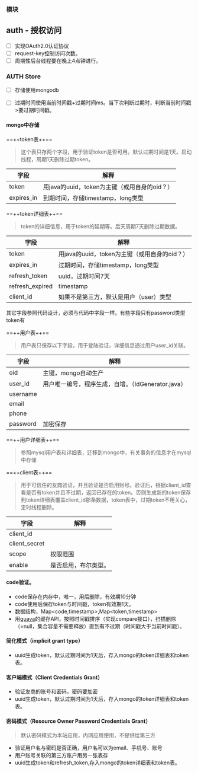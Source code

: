 ### 模块

## auth - 授权访问
- [ ] 实现OAuth2.0认证协议
- [ ] request-key控制访问次数。
- [ ] 周期性后台线程要在晚上4点钟进行。

### AUTH Store
- [ ] 存储使用mongodb
- [ ] 过期时间使用当前时间戳+过期时间ms。当下次判断过期时，判断当前时间戳>要过期时间戳。


#### mongo中存储 
==++token表++==
> 这个表只存两个字段，用于验证token是否可用。默认过期时间是1天。启动线程，周期1天删除过期token。

字段 | 解释
---|---
token | 用java的uuid，token为主键（或用自身的oid？）
expires_in | 到期时间，存储timestamp，long类型

==++token详细表++==
> token的详细信息，用于token的延期等。后天周期7天删除过期数据。

字段 | 解释
---|---
token | 用java的uuid，token为主键（或用自身的oid？）
expires_in | 过期时间，存储timestamp，long类型
refresh_token | uuid，过期时间7天
refresh_expired | timestamp
client_id | 如果不是第三方，默认是用户（user）类型
其它字段参照代码设计，必须与代码中字段一样。有些字段只有password类型token有

==++用户表++==
> 用户表只保存以下字段，用于登陆验证，详细信息通过用户user_id关联。

字段 | 解释
---|---
oid | 主键，mongo自动生产
user_id | 用户唯一编号，程序生成，自增。（IdGenerator.java）
username |
email |
phone |
password | 加密保存

==++用户详细表++==
> 参照mysql用户表和详细表，迁移到mongo中，有关事务的信息才在mysql中存储


==++client表++==
> 用于可信任的友商验证，并且验证是否启用账号。验证后，根据client_id查看是否有token并且不过期，返回已存在的token。否则生成新的token保存到token详细表覆盖client_id那条数据，token表中，过期token不用关心，定时线程删除。

字段 | 解释
---|---
client_id | 
client_secret | 
scope | 权限范围
enable | 是否启用，布尔类型。

#### code验证。
* code保存在内存中，唯一，用后删除，有效期10分钟
* code使用后保存token与时间戳，token有效期1天。
* 数据结构，Map<code,timestamp>,Map<token,timestamp>
* 用[guava](http://www.yiibai.com/)的缓存API，按照时间戳排序（实现compare接口），扫描删除（=null，集合容量不需要释放）直到有不过期（时间戳大于当前时间戳）。


#### 简化模式（implicit grant type）
* uuid生成token，默认过期时间为1天后，存入mongo的token详细表和token表。

#### 客户端模式（Client Credentials Grant）
* 验证友商的账号和密码，密码要加密
* uuid生成token，默认过期时间为1天后，存入mongo的token详细表和token表。

#### 密码模式（Resource Owner Password Credentials Grant）
> 默认密码模式为本站应用，内网应用使用，不提供给第三方

* 验证用户名与密码是否正确，用户名可以为email、手机号、账号
* 用户账号关联的第三方账户用另一张表存
* uuid生成token和refresh_token,存入mongo的token详细表和token表。
